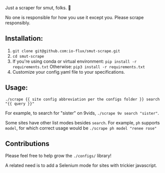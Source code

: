 Just a scraper for smut, folks. 🍆

No one is responsible for how you use it except you. Please scrape responsibly.

## Installation:
1. `git clone git@github.com:io-flux/smut-scrape.git`
2. `cd smut-scrape`
3. If you're using conda or virtual environment: `pip install -r requirements.txt`
   Otherwise: `pip3 install -r requirements.txt`
4. Customize your config.yaml file to your specifications.

## Usage:
`./scrape {{ site config abbreviation per the configs folder }} search "{{ query }}"`

For example, to search for "sister" on 9vids, `./scrape 9v search "sister"`.

Some sites have other list modes besides `search`. For example, `ph` supports `model`, for which correct usage would be `./scrape ph model "renee rose"`

## Contributions

Please feel free to help grow the `./configs/` library!

A related need is to add a Selenium mode for sites with trickier javascript.
